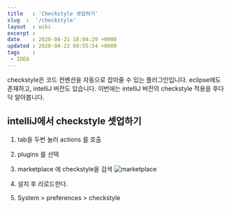 ```yaml
---
title   : 'Checkstyle 셋업하기' 
slug  :  '/checkstyle'
layout  : wiki 
excerpt : 
date    : 2020-04-21 18:04:29 +0900
updated : 2020-04-23 09:55:54 +0900
tags    : 
 - IDEA
---
```


checkstyle은 코드 컨벤션을 자동으로 잡아줄 수 있는 플러그인입니다. eclipse에도 존재하고, intelliJ 버전도 있습니다. 이번에는 intelliJ 버전의 checkstyle 적용을 후다닥 알아봅니다.

## intelliJ에서 checkstyle 셋업하기

1. tab을 두번 눌러 actions 를 호출 

2. plugins 를 선택 
   
3. marketplace 에 checkstyle을 검색
![marketplace](./1.png)
4. 설치 후 리로드한다. 
   
5. System > preferences > checkstyle 

